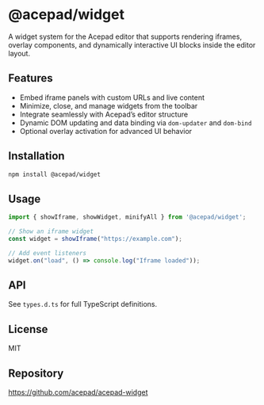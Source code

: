 # @acepad/widget

A widget system for the Acepad editor that supports rendering iframes, overlay components, and dynamically interactive UI blocks inside the editor layout.

## Features
- Embed iframe panels with custom URLs and live content
- Minimize, close, and manage widgets from the toolbar
- Integrate seamlessly with Acepad’s editor structure
- Dynamic DOM updating and data binding via `dom-updater` and `dom-bind`
- Optional overlay activation for advanced UI behavior

## Installation
```bash
npm install @acepad/widget
```

## Usage
```js
import { showIframe, showWidget, minifyAll } from '@acepad/widget';

// Show an iframe widget
const widget = showIframe("https://example.com");

// Add event listeners
widget.on("load", () => console.log("Iframe loaded"));
```

## API
See `types.d.ts` for full TypeScript definitions.

## License
MIT

## Repository
https://github.com/acepad/acepad-widget
